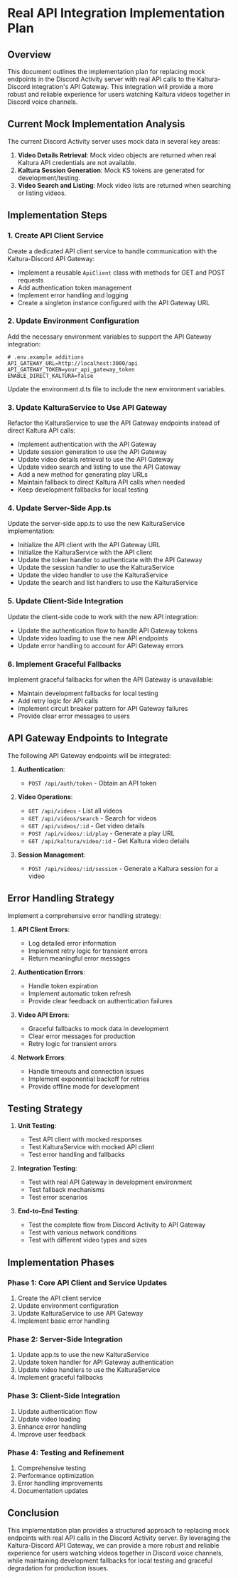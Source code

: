 # Real API Integration Implementation Plan

## Overview

This document outlines the implementation plan for replacing mock endpoints in the Discord Activity server with real API calls to the Kaltura-Discord integration's API Gateway. This integration will provide a more robust and reliable experience for users watching Kaltura videos together in Discord voice channels.

## Current Mock Implementation Analysis

The current Discord Activity server uses mock data in several key areas:

1. **Video Details Retrieval**: Mock video objects are returned when real Kaltura API credentials are not available.
2. **Kaltura Session Generation**: Mock KS tokens are generated for development/testing.
3. **Video Search and Listing**: Mock video lists are returned when searching or listing videos.

## Implementation Steps

### 1. Create API Client Service

Create a dedicated API client service to handle communication with the Kaltura-Discord API Gateway:

- Implement a reusable `ApiClient` class with methods for GET and POST requests
- Add authentication token management
- Implement error handling and logging
- Create a singleton instance configured with the API Gateway URL

### 2. Update Environment Configuration

Add the necessary environment variables to support the API Gateway integration:

```
# .env.example additions
API_GATEWAY_URL=http://localhost:3000/api
API_GATEWAY_TOKEN=your_api_gateway_token
ENABLE_DIRECT_KALTURA=false
```

Update the environment.d.ts file to include the new environment variables.

### 3. Update KalturaService to Use API Gateway

Refactor the KalturaService to use the API Gateway endpoints instead of direct Kaltura API calls:

- Implement authentication with the API Gateway
- Update session generation to use the API Gateway
- Update video details retrieval to use the API Gateway
- Update video search and listing to use the API Gateway
- Add a new method for generating play URLs
- Maintain fallback to direct Kaltura API calls when needed
- Keep development fallbacks for local testing

### 4. Update Server-Side App.ts

Update the server-side app.ts to use the new KalturaService implementation:

- Initialize the API client with the API Gateway URL
- Initialize the KalturaService with the API client
- Update the token handler to authenticate with the API Gateway
- Update the session handler to use the KalturaService
- Update the video handler to use the KalturaService
- Update the search and list handlers to use the KalturaService

### 5. Update Client-Side Integration

Update the client-side code to work with the new API integration:

- Update the authentication flow to handle API Gateway tokens
- Update video loading to use the new API endpoints
- Update error handling to account for API Gateway errors

### 6. Implement Graceful Fallbacks

Implement graceful fallbacks for when the API Gateway is unavailable:

- Maintain development fallbacks for local testing
- Add retry logic for API calls
- Implement circuit breaker pattern for API Gateway failures
- Provide clear error messages to users

## API Gateway Endpoints to Integrate

The following API Gateway endpoints will be integrated:

1. **Authentication**:
   - `POST /api/auth/token` - Obtain an API token

2. **Video Operations**:
   - `GET /api/videos` - List all videos
   - `GET /api/videos/search` - Search for videos
   - `GET /api/videos/:id` - Get video details
   - `POST /api/videos/:id/play` - Generate a play URL
   - `GET /api/kaltura/video/:id` - Get Kaltura video details

3. **Session Management**:
   - `POST /api/videos/:id/session` - Generate a Kaltura session for a video

## Error Handling Strategy

Implement a comprehensive error handling strategy:

1. **API Client Errors**:
   - Log detailed error information
   - Implement retry logic for transient errors
   - Return meaningful error messages

2. **Authentication Errors**:
   - Handle token expiration
   - Implement automatic token refresh
   - Provide clear feedback on authentication failures

3. **Video API Errors**:
   - Graceful fallbacks to mock data in development
   - Clear error messages for production
   - Retry logic for transient errors

4. **Network Errors**:
   - Handle timeouts and connection issues
   - Implement exponential backoff for retries
   - Provide offline mode for development

## Testing Strategy

1. **Unit Testing**:
   - Test API client with mocked responses
   - Test KalturaService with mocked API client
   - Test error handling and fallbacks

2. **Integration Testing**:
   - Test with real API Gateway in development environment
   - Test fallback mechanisms
   - Test error scenarios

3. **End-to-End Testing**:
   - Test the complete flow from Discord Activity to API Gateway
   - Test with various network conditions
   - Test with different video types and sizes

## Implementation Phases

### Phase 1: Core API Client and Service Updates

1. Create the API client service
2. Update environment configuration
3. Update KalturaService to use API Gateway
4. Implement basic error handling

### Phase 2: Server-Side Integration

1. Update app.ts to use the new KalturaService
2. Update token handler for API Gateway authentication
3. Update video handlers to use the KalturaService
4. Implement graceful fallbacks

### Phase 3: Client-Side Integration

1. Update authentication flow
2. Update video loading
3. Enhance error handling
4. Improve user feedback

### Phase 4: Testing and Refinement

1. Comprehensive testing
2. Performance optimization
3. Error handling improvements
4. Documentation updates

## Conclusion

This implementation plan provides a structured approach to replacing mock endpoints with real API calls in the Discord Activity server. By leveraging the Kaltura-Discord API Gateway, we can provide a more robust and reliable experience for users watching videos together in Discord voice channels, while maintaining development fallbacks for local testing and graceful degradation for production issues.
